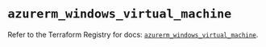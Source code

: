 # `azurerm_windows_virtual_machine`

Refer to the Terraform Registry for docs: [`azurerm_windows_virtual_machine`](https://registry.terraform.io/providers/hashicorp/azurerm/3.104.2/docs/resources/windows_virtual_machine).
